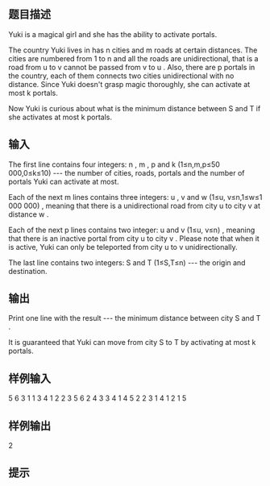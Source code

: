 ## 题目描述
Yuki is a magical girl and she has the ability to activate portals.

The country Yuki lives in has n
cities and m
roads at certain distances. The cities are numbered from 1
to n
and all the roads are unidirectional, that is a road from u
to v
cannot be passed from v
to u
. Also, there are p
portals in the country, each of them connects two cities unidirectional with no distance. Since Yuki doesn't grasp magic thoroughly, she can activate at most k
portals.

Now Yuki is curious about what is the minimum distance between S
and T
if she activates at most k
portals.

## 输入
The first line contains four integers: n
, m
, p
and k
(1≤n,m,p≤50 000,0≤k≤10)
--- the number of cities, roads, portals and the number of portals Yuki can activate at most.

Each of the next m
lines contains three integers: u
, v
and w
(1≤u, v≤n,1≤w≤1 000 000)
, meaning that there is a unidirectional road from city u
to city v
at distance w
.

Each of the next p
lines contains two integer: u
and v
(1≤u, v≤n)
, meaning that there is an inactive portal from city u
to city v
. Please note that when it is active, Yuki can only be teleported from city u
to v
unidirectionally.

The last line contains two integers: S
and T
(1≤S,T≤n)
--- the origin and destination.

## 输出
Print one line with the result --- the minimum distance between city S
and T
.

It is guaranteed that Yuki can move from city S
to T
by activating at most k
portals.

## 样例输入
5 6 3 1
1 3 4
1 2 2
3 5 6
2 4 3
3 4 1
4 5 2
2 3
1 4
1 2
1 5
## 样例输出
2
## 提示
